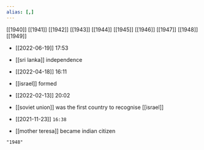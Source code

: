 ```yaml
---
alias: [,]
---
```

[[1940]] [[1941]] [[1942]] [[1943]] [[1944]] [[1945]] [[1946]] [[1947]] [[1948]] [[1949]]

- [[2022-06-19]] 17:53
- [[sri lanka]] independence

- [[2022-04-18]] 16:11
- [[israel]] formed

- [[2022-02-13]] 20:02
- [[soviet union]] was the first country to recognise [[israel]]

- [[2021-11-23]] `16:38`
- [[mother teresa]] became indian citizen

```query
"1948"
```